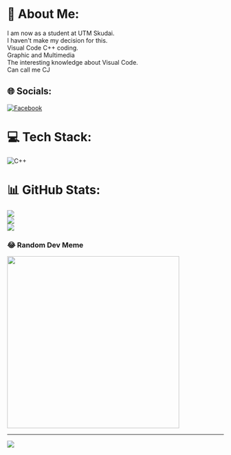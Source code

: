 # 💫 About Me:
I am now as a student at UTM Skudai.<br>I haven't make my decision for this.<br>Visual Code C++ coding.<br>Graphic and Multimedia<br>The interesting knowledge about Visual Code.<br>Can call me CJ


## 🌐 Socials:
[![Facebook](https://img.shields.io/badge/Facebook-%231877F2.svg?logo=Facebook&logoColor=white)](https://facebook.com/苏呈杰) 

# 💻 Tech Stack:
![C++](https://img.shields.io/badge/c++-%2300599C.svg?style=for-the-badge&logo=c%2B%2B&logoColor=white)
# 📊 GitHub Stats:
![](https://github-readme-stats.vercel.app/api?username=chengjiegithub&theme=dark&hide_border=false&include_all_commits=true&count_private=false)<br/>
![](https://github-readme-streak-stats.herokuapp.com/?user=chengjiegithub&theme=dark&hide_border=false)<br/>
![](https://github-readme-stats.vercel.app/api/top-langs/?username=chengjiegithub&theme=dark&hide_border=false&include_all_commits=true&count_private=false&layout=compact)

### 😂 Random Dev Meme
<img src='https://randommeme-five.vercel.app/' style="height: 400px;"/>

---
[![](https://visitcount.itsvg.in/api?id=chengjiegithub&icon=0&color=6)](https://visitcount.itsvg.in)

<!-- Proudly created with GPRM ( https://gprm.itsvg.in ) -->
